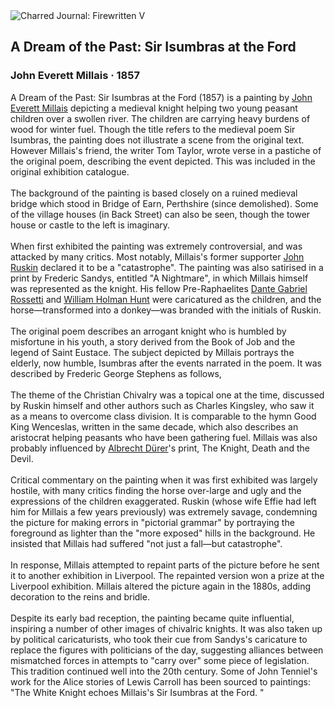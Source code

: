 <div class="artwork-of-the-day">
  <div class="container">
    <div class="img-wrapper">
      <img
        src="https://uploads5.wikiart.org/images/john-everett-millais/a-dream-of-the-past-sir-isumbras-at-the-ford-1857.jpg!Large.jpg"
        alt="Charred Journal: Firewritten V" />
    </div>
    <div class="artwork-detail">
      <div class="artwork-origin"> 
        <h2 class="artwork-name">A Dream of the Past: Sir Isumbras at the Ford</h2>
        <h3 class="artist">
          John Everett Millais
                    ·  1857
        </h3>
      </div>
      <p class="description">
        <span class="artwork-description-text ng-binding" ng-bind-html="viewModel.ArtworkOfTheDay.Description | unsafe">A Dream of the Past: Sir Isumbras at the Ford (1857) is a painting by <a target="_blank" href="/en/john-everett-millais">John Everett Millais</a> depicting a medieval knight helping two young peasant children over a swollen river. The children are carrying heavy burdens of wood for winter fuel. Though the title refers to the medieval poem Sir Isumbras, the painting does not illustrate a scene from the original text. However Millais's friend, the writer Tom Taylor, wrote verse in a pastiche of the original poem, describing the event depicted. This was included in the original exhibition catalogue.
<br>
<br>The background of the painting is based closely on a ruined medieval bridge which stood in Bridge of Earn, Perthshire (since demolished). Some of the village houses (in Back Street) can also be seen, though the tower house or castle to the left is imaginary.
<br>
<br>When first exhibited the painting was extremely controversial, and was attacked by many critics. Most notably, Millais's former supporter <a target="_blank" href="/en/john-ruskin">John Ruskin</a> declared it to be a "catastrophe". The painting was also satirised in a print by Frederic Sandys, entitled "A Nightmare", in which Millais himself was represented as the knight. His fellow Pre-Raphaelites <a target="_blank" href="/en/dante-gabriel-rossetti">Dante Gabriel Rossetti</a> and <a target="_blank" href="/en/william-holman-hunt">William Holman Hunt</a> were caricatured as the children, and the horse—transformed into a donkey—was branded with the initials of Ruskin.
<br>
<br>The original poem describes an arrogant knight who is humbled by misfortune in his youth, a story derived from the Book of Job and the legend of Saint Eustace. The subject depicted by Millais portrays the elderly, now humble, Isumbras after the events narrated in the poem. It was described by Frederic George Stephens as follows,
<br>
<br>The theme of the Christian Chivalry was a topical one at the time, discussed by Ruskin himself and other authors such as Charles Kingsley, who saw it as a means to overcome class division. It is comparable to the hymn Good King Wenceslas, written in the same decade, which also describes an aristocrat helping peasants who have been gathering fuel. Millais was also probably influenced by <a target="_blank" href="/en/albrecht-durer">Albrecht Dürer</a>'s print, The Knight, Death and the Devil.
<br>
<br>Critical commentary on the painting when it was first exhibited was largely hostile, with many critics finding the horse over-large and ugly and the expressions of the children exaggerated. Ruskin (whose wife Effie had left him for Millais a few years previously) was extremely savage, condemning the picture for making errors in "pictorial grammar" by portraying the foreground as lighter than the "more exposed" hills in the background. He insisted that Millais had suffered "not just a fall—but catastrophe".
<br>
<br>In response, Millais attempted to repaint parts of the picture before he sent it to another exhibition in Liverpool. The repainted version won a prize at the Liverpool exhibition. Millais altered the picture again in the 1880s, adding decoration to the reins and bridle.
<br>
<br>Despite its early bad reception, the painting became quite influential, inspiring a number of other images of chivalric knights. It was also taken up by political caricaturists, who took their cue from Sandys's caricature to replace the figures with politicians of the day, suggesting alliances between mismatched forces in attempts to "carry over" some piece of legislation. This tradition continued well into the 20th century. Some of John Tenniel's work for the Alice stories of Lewis Carroll has been sourced to paintings: "The White Knight echoes Millais's Sir Isumbras at the Ford. "</span>
                        <div class="text-shadow-container" ng-show="showShadow" style=""></div>
      </p>
    </div>
  </div>

</div>
